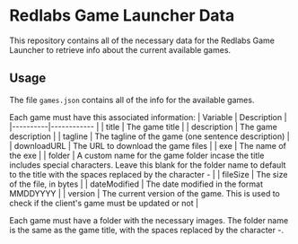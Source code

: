 # Redlabs Game Launcher Data

This repository contains all of the necessary data for the Redlabs Game Launcher to retrieve info about the current available games.

## Usage

The file `games.json` contains all of the info for the available games.

Each game must have this associated information:
| Variable | Description |
|----------|------------ |
| title | The game title |
| description | The game description |
| tagline | The tagline of the game (one sentence description) |
| downloadURL | The URL to download the game files |
| exe | The name of the exe |
| folder | A custom name for the game folder incase the title includes special characters. Leave this blank for the folder name to default to the title with the spaces replaced by the character - |
| fileSize | The size of the file, in bytes |
| dateModified | The date modified in the format MMDDYYYY |
| version | The current version of the game. This is used to check if the client's game must be updated or not |

Each game must have a folder with the necessary images. The folder name is the same as the game title, with the spaces replaced by the character -.
